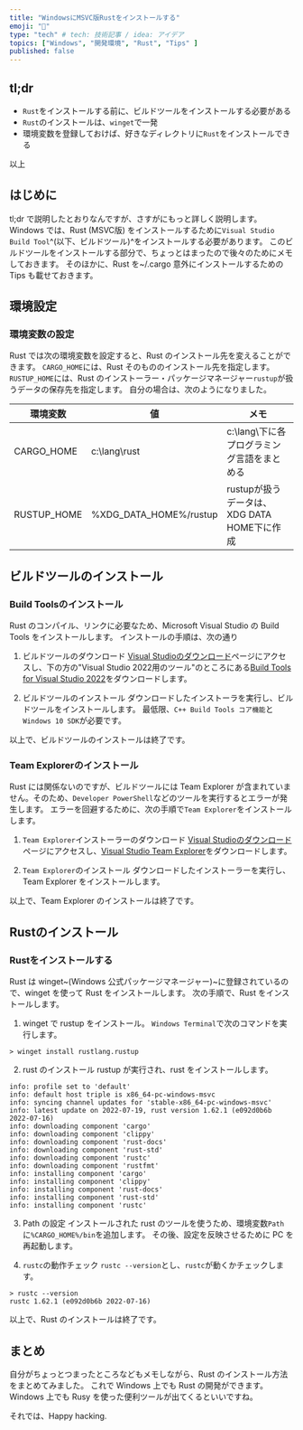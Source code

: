 ```yaml
---
title: "WindowsにMSVC版Rustをインストールする"
emoji: "🦾"
type: "tech" # tech: 技術記事 / idea: アイデア
topics: ["Windows", "開発環境", "Rust", "Tips" ]
published: false
---
```


## tl;dr

* `Rust`をインストールする前に、ビルドツールをインストールする必要がある
* `Rust`のインストールは、`winget`で一発
* 環境変数を登録しておけば、好きなディレクトリに`Rust`をインストールできる

以上

## はじめに

tl;dr で説明したとおりなんですが、さすがにもっと詳しく説明します。
Windows では、Rust (MSVC版) をインストールするために`Visual Studio Build Tool`^(以下、ビルドツール)^をインストールする必要があります。
このビルドツールをインストールする部分で、ちょっとはまったので後々のためにメモしておきます。
そのほかに、Rust を~/.cargo 意外にインストールするための Tips も載せておきます。

## 環境設定

### 環境変数の設定

Rust では次の環境変数を設定すると、Rust のインストール先を変えることができます。
`CARGO_HOME`には、Rust そのもののインストール先を指定します。
`RUSTUP_HOME`には、Rust のインストーラー・パッケージマネージャー`rustup`が扱うデータの保存先を指定します。
自分の場合は、次のようになりました。

  | 環境変数 | 値 | メモ
  |-- |-- |-- |
  | CARGO_HOME | c:\lang\rust | c:\lang\下に各プログラミング言語をまとめる |
  | RUSTUP_HOME | %XDG_DATA_HOME%/rustup | rustupが扱うデータは、XDG DATA HOME下に作成 |

## ビルドツールのインストール

### Build Toolsのインストール

Rust のコンパイル、リンクに必要なため、Microsoft Visual Studio の Build Tools をインストールします。
インストールの手順は、次の通り

  1. ビルドツールのダウンロード
    [Visual Studioのダウンロード](https://visualstudio.microsoft.com/ja/downloads/)ページにアクセスし、下の方の"Visual Studio 2022用のツール"のところにある[Build Tools for Visual Studio 2022](https://aka.ms/vs/17/release/vs_BuildTools.exe)をダウンロードします。

  2. ビルドツールのインストール
    ダウンロードしたインストーラを実行し、ビルドツールをインストールします。
    最低限、`C++ Build Tools コア機能`と`Windows 10 SDK`が必要です。

以上で、ビルドツールのインストールは終了です。

### Team Explorerのインストール

Rust には関係ないのですが、ビルドツールには Team Explorer が含まれていません。そのため、`Developer PowerShell`などのツールを実行するとエラーが発生します。
エラーを回避するために、次の手順で`Team Explorer`をインストールします。

  1. `Team Explorer`インストーラーのダウンロード
    [Visual Studioのダウンロード](https://visualstudio.microsoft.com/ja/downloads/)ページにアクセスし、[Visual Studio Team Explorer](https://aka.ms/vs/17/release/vs_TeamExplorer.exe)をダウンロードします。

  2. `Team Explorer`のインストール
  ダウンロードしたインストーラーを実行し、Team Explorer をインストールします。

以上で、Team Explorer のインストールは終了です。

## Rustのインストール

### Rustをインストールする

Rust は winget~(Windows 公式パッケージマネージャー)~に登録されているので、winget を使って Rust をインストールします。
次の手順で、Rust をインストールします。

1. winget で rustup をインストール。
`Windows Terminal`で次のコマンドを実行します。

``` :Windows Terminal
> winget install rustlang.rustup

```

2. rust のインストール
rustup が実行され、rust をインストールします。

``` PowerShell: rustup
info: profile set to 'default'
info: default host triple is x86_64-pc-windows-msvc
info: syncing channel updates for 'stable-x86_64-pc-windows-msvc'
info: latest update on 2022-07-19, rust version 1.62.1 (e092d0b6b 2022-07-16)
info: downloading component 'cargo'
info: downloading component 'clippy'
info: downloading component 'rust-docs'
info: downloading component 'rust-std'
info: downloading component 'rustc'
info: downloading component 'rustfmt'
info: installing component 'cargo'
info: installing component 'clippy'
info: installing component 'rust-docs'
info: installing component 'rust-std'
info: installing component 'rustc'

```

3. Path の設定
インストールされた rust のツールを使うため、環境変数`Path`に`%CARGO_HOME%/bin`を追加します。
その後、設定を反映させるために PC を再起動します。

4. `rustc`の動作チェック
`rustc --version`とし、`rustc`が動くかチェックします。

``` PowerShell:
> rustc --version
rustc 1.62.1 (e092d0b6b 2022-07-16)

```

以上で、Rust のインストールは終了です。

## まとめ

自分がちょっとつまったところなどもメモしながら、Rust のインストール方法をまとめてみました。
これで Windows 上でも Rust の開発ができます。
Windows 上でも Rusy を使った便利ツールが出てくるといいですね。

それでは、Happy hacking.
